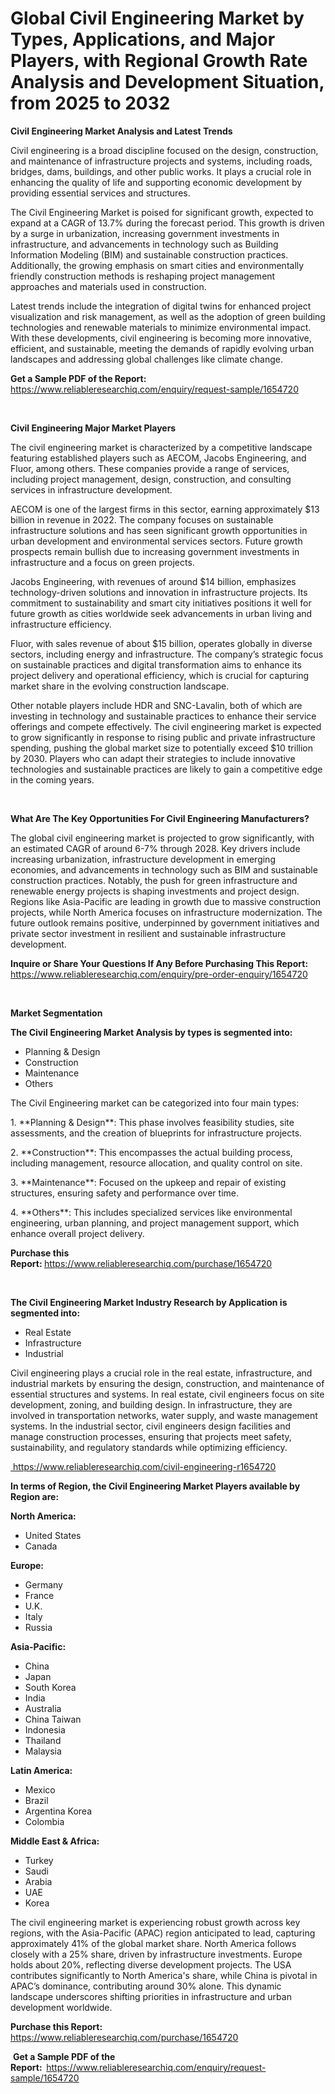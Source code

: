<p><h1>Global Civil Engineering Market by Types, Applications, and Major Players, with Regional Growth Rate Analysis and Development Situation, from 2025 to 2032</h1></p><p><strong>Civil Engineering Market Analysis and Latest Trends</strong></p>
<p><p>Civil engineering is a broad discipline focused on the design, construction, and maintenance of infrastructure projects and systems, including roads, bridges, dams, buildings, and other public works. It plays a crucial role in enhancing the quality of life and supporting economic development by providing essential services and structures.</p><p>The Civil Engineering Market is poised for significant growth, expected to expand at a CAGR of 13.7% during the forecast period. This growth is driven by a surge in urbanization, increasing government investments in infrastructure, and advancements in technology such as Building Information Modeling (BIM) and sustainable construction practices. Additionally, the growing emphasis on smart cities and environmentally friendly construction methods is reshaping project management approaches and materials used in construction.</p><p>Latest trends include the integration of digital twins for enhanced project visualization and risk management, as well as the adoption of green building technologies and renewable materials to minimize environmental impact. With these developments, civil engineering is becoming more innovative, efficient, and sustainable, meeting the demands of rapidly evolving urban landscapes and addressing global challenges like climate change.</p></p>
<p><strong>Get a Sample PDF of the Report:&nbsp;</strong> <a href="https://www.reliableresearchiq.com/enquiry/request-sample/1654720?utm_campaign=3173&utm_medium=2&utm_source=Github&utm_content=ia&utm_term=16042025&utm_id=civil-engineering">https://www.reliableresearchiq.com/enquiry/request-sample/1654720</a></p>
<p>&nbsp;</p>
<p><strong>Civil Engineering Major Market Players</strong></p>
<p><p>The civil engineering market is characterized by a competitive landscape featuring established players such as AECOM, Jacobs Engineering, and Fluor, among others. These companies provide a range of services, including project management, design, construction, and consulting services in infrastructure development.</p><p>AECOM is one of the largest firms in this sector, earning approximately $13 billion in revenue in 2022. The company focuses on sustainable infrastructure solutions and has seen significant growth opportunities in urban development and environmental services sectors. Future growth prospects remain bullish due to increasing government investments in infrastructure and a focus on green projects.</p><p>Jacobs Engineering, with revenues of around $14 billion, emphasizes technology-driven solutions and innovation in infrastructure projects. Its commitment to sustainability and smart city initiatives positions it well for future growth as cities worldwide seek advancements in urban living and infrastructure efficiency.</p><p>Fluor, with sales revenue of about $15 billion, operates globally in diverse sectors, including energy and infrastructure. The company’s strategic focus on sustainable practices and digital transformation aims to enhance its project delivery and operational efficiency, which is crucial for capturing market share in the evolving construction landscape.</p><p>Other notable players include HDR and SNC-Lavalin, both of which are investing in technology and sustainable practices to enhance their service offerings and compete effectively. The civil engineering market is expected to grow significantly in response to rising public and private infrastructure spending, pushing the global market size to potentially exceed $10 trillion by 2030. Players who can adapt their strategies to include innovative technologies and sustainable practices are likely to gain a competitive edge in the coming years.</p></p>
<p>&nbsp;</p>
<p><strong>What Are The Key Opportunities For Civil Engineering Manufacturers?</strong></p>
<p><p>The global civil engineering market is projected to grow significantly, with an estimated CAGR of around 6-7% through 2028. Key drivers include increasing urbanization, infrastructure development in emerging economies, and advancements in technology such as BIM and sustainable construction practices. Notably, the push for green infrastructure and renewable energy projects is shaping investments and project design. Regions like Asia-Pacific are leading in growth due to massive construction projects, while North America focuses on infrastructure modernization. The future outlook remains positive, underpinned by government initiatives and private sector investment in resilient and sustainable infrastructure development.</p></p>
<p><strong>Inquire or Share Your Questions If Any Before Purchasing This Report:</strong> <a href="https://www.reliableresearchiq.com/enquiry/pre-order-enquiry/1654720?utm_campaign=3173&utm_medium=2&utm_source=Github&utm_content=ia&utm_term=16042025&utm_id=civil-engineering">https://www.reliableresearchiq.com/enquiry/pre-order-enquiry/1654720</a></p>
<p>&nbsp;</p>
<p><strong>Market Segmentation</strong></p>
<p><strong>The Civil Engineering Market Analysis by types is segmented into:</strong></p>
<p><ul><li>Planning & Design</li><li>Construction</li><li>Maintenance</li><li>Others</li></ul></p>
<p><p>The Civil Engineering market can be categorized into four main types: </p><p>1. **Planning & Design**: This phase involves feasibility studies, site assessments, and the creation of blueprints for infrastructure projects. </p><p>2. **Construction**: This encompasses the actual building process, including management, resource allocation, and quality control on site.</p><p>3. **Maintenance**: Focused on the upkeep and repair of existing structures, ensuring safety and performance over time.</p><p>4. **Others**: This includes specialized services like environmental engineering, urban planning, and project management support, which enhance overall project delivery.</p></p>
<p><strong>Purchase this Report:&nbsp;</strong><a href="https://www.reliableresearchiq.com/purchase/1654720?utm_campaign=3173&utm_medium=2&utm_source=Github&utm_content=ia&utm_term=16042025&utm_id=civil-engineering">https://www.reliableresearchiq.com/purchase/1654720</a></p>
<p>&nbsp;</p>
<p><strong>The Civil Engineering Market Industry Research by Application is segmented into:</strong></p>
<p><ul><li>Real Estate</li><li>Infrastructure</li><li>Industrial</li></ul></p>
<p><p>Civil engineering plays a crucial role in the real estate, infrastructure, and industrial markets by ensuring the design, construction, and maintenance of essential structures and systems. In real estate, civil engineers focus on site development, zoning, and building design. In infrastructure, they are involved in transportation networks, water supply, and waste management systems. In the industrial sector, civil engineers design facilities and manage construction processes, ensuring that projects meet safety, sustainability, and regulatory standards while optimizing efficiency.</p></p>
<p><a href="https://www.reliableresearchiq.com/civil-engineering-r1654720?utm_campaign=3173&utm_medium=2&utm_source=Github&utm_content=ia&utm_term=16042025&utm_id=civil-engineering">&nbsp;https://www.reliableresearchiq.com/civil-engineering-r1654720</a></p>
<p><strong>In terms of Region, the Civil Engineering Market Players available by Region are:</strong></p>
<p>
    <p> <strong> North America: </strong>
        <ul>
            <li>United States</li>
            <li>Canada</li>
        </ul>
        </p> 
    <p> <strong> Europe: </strong>
        <ul>
            <li>Germany</li>
            <li>France</li>
            <li>U.K.</li>
            <li>Italy</li>
            <li>Russia</li>
        </ul>
        </p> 
    <p> <strong> Asia-Pacific: </strong>
        <ul>
            <li>China</li>
            <li>Japan</li>
            <li>South Korea</li>
            <li>India</li>
            <li>Australia</li>
            <li>China Taiwan</li>
            <li>Indonesia</li>
            <li>Thailand</li>
            <li>Malaysia</li>
        </ul>
        </p> 
    <p> <strong> Latin America: </strong>
        <ul>
            <li>Mexico</li>
            <li>Brazil</li>
            <li>Argentina Korea</li>
            <li>Colombia</li>
        </ul>
        </p> 
    <p> <strong> Middle East & Africa: </strong>
        <ul>
            <li>Turkey</li>
            <li>Saudi</li>
            <li>Arabia</li>
            <li>UAE</li>
            <li>Korea</li>
        </ul>
    </p>
    </p>
<p><p>The civil engineering market is experiencing robust growth across key regions, with the Asia-Pacific (APAC) region anticipated to lead, capturing approximately 41% of the global market share. North America follows closely with a 25% share, driven by infrastructure investments. Europe holds about 20%, reflecting diverse development projects. The USA contributes significantly to North America's share, while China is pivotal in APAC’s dominance, contributing around 30% alone. This dynamic landscape underscores shifting priorities in infrastructure and urban development worldwide.</p></p>
<p><strong>Purchase this Report: </strong><a href="https://www.reliableresearchiq.com/purchase/1654720?utm_campaign=3173&utm_medium=2&utm_source=Github&utm_content=ia&utm_term=16042025&utm_id=civil-engineering">https://www.reliableresearchiq.com/purchase/1654720</a></p>
<p>&nbsp;<strong>Get a Sample PDF of the Report:&nbsp;&nbsp;</strong><a href="https://www.reliableresearchiq.com/enquiry/request-sample/1654720?utm_campaign=3173&utm_medium=2&utm_source=Github&utm_content=ia&utm_term=16042025&utm_id=civil-engineering">https://www.reliableresearchiq.com/enquiry/request-sample/1654720</a></p>
<p><strong></strong></p>
<p><p></p><p></p><p></p></p>